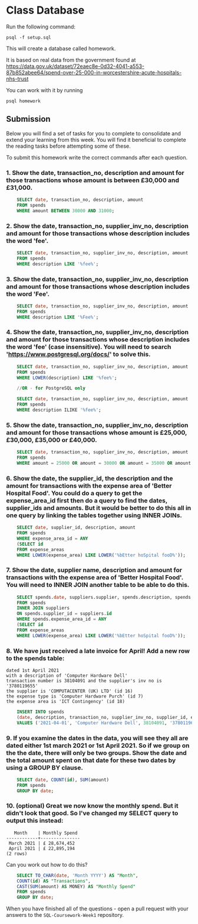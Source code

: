 # Class Database

Run the following command:

```
psql -f setup.sql
```

This will create a database called homework.

It is based on real data from the government found at
https://data.gov.uk/dataset/72eaec8e-0d32-4041-a553-87b852abee64/spend-over-25-000-in-worcestershire-acute-hospitals-nhs-trust

You can work with it by running

```
psql homework
```

## Submission

Below you will find a set of tasks for you to complete to consolidate and extend your learning from this week. You will find it beneficial to complete the reading tasks before attempting some of these.

To submit this homework write the correct commands after each question.

### 1. Show the date, transaction_no, description and amount for those transactions whose amount is between £30,000 and £31,000.

```sql
    SELECT date, transaction_no, description, amount
    FROM spends
    WHERE amount BETWEEN 30000 AND 31000;
```

### 2. Show the date, transaction_no, supplier_inv_no, description and amount for those transactions whose description includes the word 'fee'.

```sql
    SELECT date, transaction_no, supplier_inv_no, description, amount
    FROM spends
    WHERE description LIKE '%fee%';
```

### 3. Show the date, transaction_no, supplier_inv_no, description and amount for those transactions whose description includes the word 'Fee'.

```sql
    SELECT date, transaction_no, supplier_inv_no, description, amount
    FROM spends
    WHERE description LIKE '%Fee%';
```

### 4. Show the date, transaction_no, supplier_inv_no, description and amount for those transactions whose description includes the word 'fee' (case insensitive). You will need to search 'https://www.postgresql.org/docs/' to solve this.

```sql
    SELECT date, transaction_no, supplier_inv_no, description, amount
    FROM spends
    WHERE LOWER(description) LIKE '%fee%';

    //OR - for PostgreSQL only

    SELECT date, transaction_no, supplier_inv_no, description, amount
    FROM spends
    WHERE description ILIKE '%fee%';
```

### 5. Show the date, transaction_no, supplier_inv_no, description and amount for those transactions whose amount is £25,000, £30,000, £35,000 or £40,000.

```sql
    SELECT date, transaction_no, supplier_inv_no, description, amount
    FROM spends
    WHERE amount = 25000 OR amount = 30000 OR amount = 35000 OR amount = 40000;
```

### 6. Show the date, the supplier_id, the description and the amount for transactions with the expense area of 'Better Hospital Food'. You could do a query to get the expense_area_id first then do a query to find the dates, supplier_ids and amounts. But it would be better to do this all in one query by linking the tables together using INNER JOINs.

```sql
    SELECT date, supplier_id, description, amount
    FROM spends
    WHERE expense_area_id = ANY
    (SELECT id
    FROM expense_areas
    WHERE LOWER(expense_area) LIKE LOWER('%bEtter hoSpital fooD%'));
```

### 7. Show the date, supplier name, description and amount for transactions with the expense area of 'Better Hospital Food'. You will need to INNER JOIN another table to be able to do this.

```sql
    SELECT spends.date, suppliers.supplier, spends.description, spends.amount
    FROM spends
    INNER JOIN suppliers
    ON spends.supplier_id = suppliers.id
    WHERE spends.expense_area_id = ANY
    (SELECT id
    FROM expense_areas
    WHERE LOWER(expense_area) LIKE LOWER('%bEtter hoSpital fooD%'));
```

### 8. We have just received a late invoice for April! Add a new row to the spends table:

    dated 1st April 2021
    with a description of 'Computer Hardware Dell'
    transaction number is 38104091 and the supplier's inv no is '3780119655'
    the supplier is 'COMPUTACENTER (UK) LTD' (id 16)
    the expense type is 'Computer Hardware Purch' (id 7)
    the expense area is 'ICT Contingency' (id 18)

```sql
    INSERT INTO spends
    (date, description, transaction_no, supplier_inv_no, supplier_id, expense_type_id, expense_area_id, amount)
    VALUES ('2021-04-01', 'Computer Hardware Dell', 38104091, '3780119655', 16, 7, 18, 33000);
```

### 9. If you examine the dates in the data, you will see they all are dated either 1st march 2021 or 1st April 2021. So if we group on the the date, there will only be two groups. Show the date and the total amount spent on that date for these two dates by using a GROUP BY clause.

```sql
    SELECT date, COUNT(id), SUM(amount)
    FROM spends
    GROUP BY date;
```

### 10. (optional) Great we now know the monthly spend. But it didn't look that good. So I've changed my SELECT query to output this instead:

```
   Month    | Monthly Spend
------------+---------------
 March 2021 | £ 28,674,452
 April 2021 | £ 22,895,194
(2 rows)
```

Can you work out how to do this?

```sql
    SELECT TO_CHAR(date, 'Month YYYY') AS "Month",
    COUNT(id) AS "Transactions",
    CAST(SUM(amount) AS MONEY) AS "Monthly Spend"
    FROM spends
    GROUP BY date;
```

When you have finished all of the questions - open a pull request with your answers to the `SQL-Coursework-Week1` repository.
